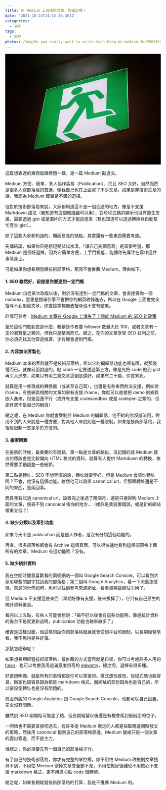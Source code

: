 ```yaml
---
title: 在 Medium 上寫技術文章，你確定嗎？
date: '2021-10-24T14:52:36.361Z'
categories:
  - 寫作
tags:
  - 寫作
photos: /img/do-you-really-want-to-write-tech-blog-on-medium-3dd25640f26c/cover.png
---
```


![](/img/do-you-really-want-to-write-tech-blog-on-medium-3dd25640f26c/0__9ORUsG5qbgYuKoR8.jpg)

這篇想表達的東西就跟標題一樣，是一篇 Medium 勸退文。

Medium 方便、簡單、多人協作容易（Publication），而且 SEO 又好，自然而然是很多人寫部落格的首選，像我自己也在上面寫了不少文章。如果是非技術文章的話，我認為 Medium 確實是不錯的選擇。

但對於技術部落格來說，大家都知道這不是一個合適的地方。像是不支援 Markdown 語法（我知道有這個[轉換器](https://markdowntomedium.com/)可以用），對於程式碼的顯示也沒有原生支援，需要透過 gist 或是圖片的方式才能放進來（我也知道可以透過轉換器自動幫忙產生 gist）。

除了這些大家都知道的、顯而易見的缺點，其實還有一些東西需要考慮。

先講結論，如果你只是想短期試試水溫，「讓自己先願意寫」是首要考量，那 Medium 是個好選擇，因為它簡單方便，上手門檻低，能讓你先專注在寫作這件事情身上。

可是如果你想長期發展技術部落格，那我不會推薦 Medium，理由如下。

#### 1\. SEO 雖然好，前提是你要達到一定門檻

Medium 自從某次改版以後，對於沒有達到一定門檻的文章，會直接賞你一個 noindex，意思是搜尋引擎不會把你的網頁收錄進去，所以在 Google 上面會完全搜尋不到那篇文章，你直接拿標題去搜尋也不會有結果。

詳情可參考：[Medium 文章在 Google 上消失了？關於 Medium 的 SEO 新政策](https://medium.com/kung-%E7%9A%84%E6%97%A5%E5%B8%B8/medium-%E6%96%87%E7%AB%A0%E5%9C%A8-google-%E4%B8%8A%E6%B6%88%E5%A4%B1%E4%BA%86-%E9%97%9C%E6%96%BC-medium-%E7%9A%84-seo-%E6%96%B0%E6%94%BF%E7%AD%96-b05f99b2f372?sk=68d4599717077ab2fd625f265bb70832)

至於這個門檻到底是什麼，我猜是作者要 follower 數量大於 100，或者文章有一定的瀏覽量之類的，但我只是猜測而已。總之，在你的文章享受 SEO 紅利之前，你必須先找其他管道推廣，才有機會達到門檻。

#### 2\. 內容無法客製化

Medium 本來的客群就不是技術部落格，所以它的編輯器功能也很有限，就那幾種而已。就像前面說過的，貼 code 一定要透過第三方，像是先把 code 貼到 gist 再引入進來，如果只有兩三篇文章這倒是還好，如果有二十篇，你會累死。

就算是用一些現成的轉換器（或甚至自己寫），也還是有些東西無法支援，例如說 iframe，有些網頁相關的文章如果有支援 iframe，你就可以直接把 demo 的網頁嵌入進來，但是這邊不行（或許有支援 codesandbox 或是 codepen 之類的，但那終究不是自己的網頁）

總之呢，在 Medium 你就會受制於 Medium 的編輯器，他不給的你沒辦法用，對用不到的人來說是一種方便，對其他人來說則是一種限制。如果是技術部落格，我相信限制一定是多於方便的。

#### 3\. 搬家困難

在搬家的時候，最重要的有兩點，第一點是文章的輸出，沒記錯的話 Medium 匯出的應該會是比較偏向 HTML 格式的資料，就算有人提供 Markdown 的轉換，依然需要手動調整一些細節。

第二點是轉址，SEO 不想弄爛的話，轉址就要弄好，但是 Medium 會讓你轉址嗎？不會，他沒有這個功能。雖然他可以設置 canonical url，但那跟轉址還是不同的東西，是兩回事。

而且我有試過 canonical url，設置完之後過了兩個月，還是只搜得到 Medium 上面的文章，搜尋不到 canonical 指向的地方…（或許是我設置錯誤，或是新的網站權重太低？）

#### 4\. 缺少分類以及索引功能

如果今天不是 publication 而是個人作者，是沒有分類這個功能的。

再者，很多部落格都會有 Archive 這個頁面，可以很快速地看到這個部落格上面所有的文章，Medium 有這功能嗎？沒有。

#### 5\. 缺少統計資料

我在空閒時間最喜歡看的兩個網站一個叫 Google Search Console，可以看到大家用哪些關鍵字找到我的部落格；第二個叫 Google Analytics，看一下流量怎麼樣，來源的分佈如何，也可以找到參考來源網址，看看被哪些網站引用了。

但 Medium 不支援這些東西（早期好像有支援，後來拔掉了），它只有自己原生的統計資料後臺。

看完以上五點，有些人可能會想說：「搞不好以後會有這些功能啊，像是統計資料的後台不是就更新過嗎，publication 功能也越來越多了」

確實是這樣沒錯，但這樣的話你的部落格發展就會受到平台的限制，以長期經營來看，我不覺得是件好事。

那該怎麼辦呢？

如果想長期經營技術部落格，最推薦的方式當然就是自架。你可以考慮許多人用的 [hexo](https://hexo.io/zh-tw/)，也可以考慮我用過滿意度很高的 [eleventy](https://blog.huli.tw/2021/08/22/eleventy-over-hexo/)，總之呢，選擇有很多種。

好處很明顯，就是所有的事情都是你可以掌握的。樣式想改就改，放程式碼也超容易，搬家也超容易因為都是 markdown 格式，而網址的部份因為也是自己的，所以要設定轉址也是沒有問題的。

前面所說的 Google Analytics 跟 Google Search Console，也都可以自己設置，完全沒有問題。

雖然說 SEO 剛開始可能差了點，但長期經營以後還是有機會爬到很前面的位子。

一開始也不需要直接切過去，有許多從 Medium 搬走的人都是採取兩邊同時發文的策略，然後用 canonical 指到自己的部落格那邊，Medium 變成只是一個文章的露出管道，而不是主力。

但總之，你必須要先有一個自己的部落格才行。

有了自己的技術部落格，你才有完整的掌控權，你不用怕 Medium 改規則文章搜尋不到，不用怕 Medium 倒掉文章會全部不見，不用怕搬家很難也不用擔心不支援 markdown 格式，更不用擔心貼 code 很麻煩。

總之呢，如果長期經營技術部落格的打算，我是不推薦 Medium 的。